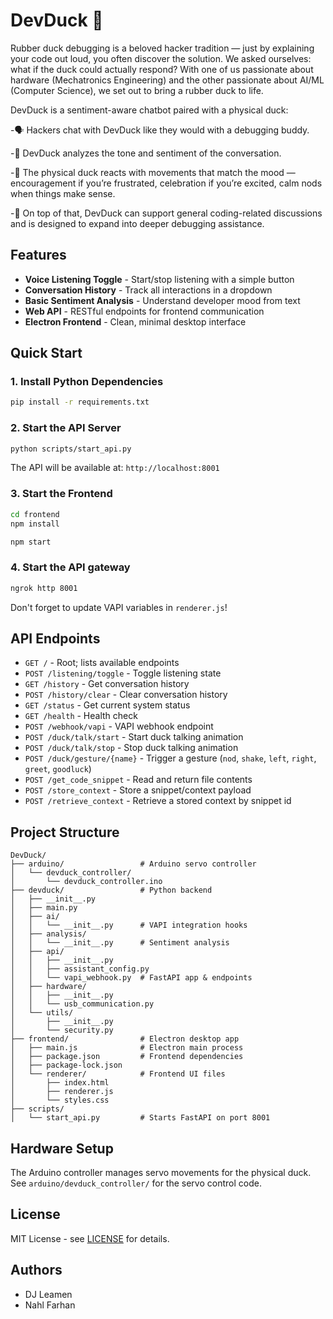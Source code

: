 # DevDuck 🦆

Rubber duck debugging is a beloved hacker tradition — just by explaining your code out loud, you often discover the solution. We asked ourselves: what if the duck could actually respond? With one of us passionate about hardware (Mechatronics Engineering) and the other passionate about AI/ML (Computer Science), we set out to bring a rubber duck to life.

DevDuck is a sentiment-aware chatbot paired with a physical duck: 

-🗣️ Hackers chat with DevDuck like they would with a debugging buddy.

-🤖 DevDuck analyzes the tone and sentiment of the conversation.

-🦆 The physical duck reacts with movements that match the mood — encouragement if you’re frustrated, celebration if you’re excited, calm nods when things make sense.

-💬 On top of that, DevDuck can support general coding-related discussions and is designed to expand into deeper debugging assistance.

## Features

- **Voice Listening Toggle** - Start/stop listening with a simple button
- **Conversation History** - Track all interactions in a dropdown
-  **Basic Sentiment Analysis** - Understand developer mood from text
- **Web API** - RESTful endpoints for frontend communication
- **Electron Frontend** - Clean, minimal desktop interface

## Quick Start

### 1. Install Python Dependencies

```bash
pip install -r requirements.txt
```

### 2. Start the API Server

```bash
python scripts/start_api.py
```

The API will be available at: `http://localhost:8001`

### 3. Start the Frontend

```bash
cd frontend
npm install

npm start
```

### 4. Start the API gateway

```bash
ngrok http 8001
```

Don't forget to update VAPI variables in `renderer.js`!

## API Endpoints

- `GET /` - Root; lists available endpoints
- `POST /listening/toggle` - Toggle listening state
- `GET /history` - Get conversation history
- `POST /history/clear` - Clear conversation history
- `GET /status` - Get current system status
- `GET /health` - Health check
- `POST /webhook/vapi` - VAPI webhook endpoint
- `POST /duck/talk/start` - Start duck talking animation
- `POST /duck/talk/stop` - Stop duck talking animation
- `POST /duck/gesture/{name}` - Trigger a gesture (`nod`, `shake`, `left`, `right`, `greet`, `goodluck`)
- `POST /get_code_snippet` - Read and return file contents
- `POST /store_context` - Store a snippet/context payload
- `POST /retrieve_context` - Retrieve a stored context by snippet id

## Project Structure

```
DevDuck/
├── arduino/                 # Arduino servo controller
│   └── devduck_controller/
│       └── devduck_controller.ino
├── devduck/                 # Python backend
│   ├── __init__.py
│   ├── main.py
│   ├── ai/
│   │   └── __init__.py      # VAPI integration hooks
│   ├── analysis/
│   │   └── __init__.py      # Sentiment analysis
│   ├── api/
│   │   ├── __init__.py
│   │   ├── assistant_config.py
│   │   └── vapi_webhook.py  # FastAPI app & endpoints
│   ├── hardware/
│   │   ├── __init__.py
│   │   └── usb_communication.py
│   └── utils/
│       ├── __init__.py
│       └── security.py
├── frontend/                # Electron desktop app
│   ├── main.js              # Electron main process
│   ├── package.json         # Frontend dependencies
│   ├── package-lock.json
│   └── renderer/            # Frontend UI files
│       ├── index.html
│       ├── renderer.js
│       └── styles.css
├── scripts/
│   └── start_api.py         # Starts FastAPI on port 8001
```

## Hardware Setup

The Arduino controller manages servo movements for the physical duck. See `arduino/devduck_controller/` for the servo control code.

## License

MIT License - see [LICENSE](LICENSE) for details.

## Authors

- DJ Leamen
- Nahl Farhan
